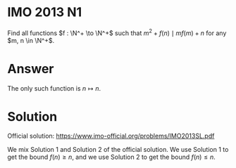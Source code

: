 # IMO 2013 N1

Find all functions $f : \N^+ \to \N^+$ such that $m^2 + f(n) \mid m f(m) + n$ for any $m, n \in \N^+$.



# Answer

The only such function is $n \mapsto n$.



# Solution

Official solution: <https://www.imo-official.org/problems/IMO2013SL.pdf>

We mix Solution 1 and Solution 2 of the official solution.
We use Solution 1 to get the bound $f(n) \geq n$, and we use Solution 2 to get the bound $f(n) \leq n$.
